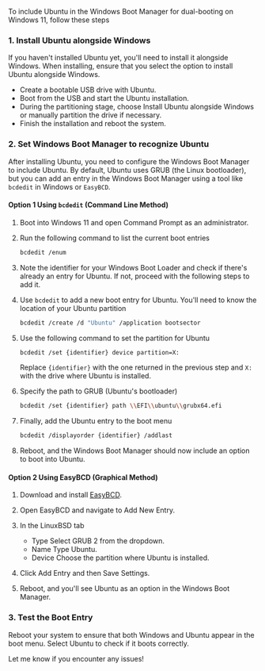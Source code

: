 To include Ubuntu in the Windows Boot Manager for dual-booting on Windows 11, follow these steps

### 1. Install Ubuntu alongside Windows
   If you haven't installed Ubuntu yet, you'll need to install it alongside Windows. When installing, ensure that you select the option to install Ubuntu alongside Windows.

   - Create a bootable USB drive with Ubuntu.
   - Boot from the USB and start the Ubuntu installation.
   - During the partitioning stage, choose Install Ubuntu alongside Windows or manually partition the drive if necessary.
   - Finish the installation and reboot the system.

### 2. Set Windows Boot Manager to recognize Ubuntu
   After installing Ubuntu, you need to configure the Windows Boot Manager to include Ubuntu. By default, Ubuntu uses GRUB (the Linux bootloader), but you can add an entry in the Windows Boot Manager using a tool like `bcdedit` in Windows or `EasyBCD`.

#### Option 1 Using `bcdedit` (Command Line Method)

1. Boot into Windows 11 and open Command Prompt as an administrator.

2. Run the following command to list the current boot entries
   ```bash
   bcdedit /enum
   ```

3. Note the identifier for your Windows Boot Loader and check if there's already an entry for Ubuntu. If not, proceed with the following steps to add it.

4. Use `bcdedit` to add a new boot entry for Ubuntu. You'll need to know the location of your Ubuntu partition
   ```bash
   bcdedit /create /d "Ubuntu" /application bootsector
   ```

5. Use the following command to set the partition for Ubuntu
   ```bash
   bcdedit /set {identifier} device partition=X:
   ```
   Replace `{identifier}` with the one returned in the previous step and `X:` with the drive where Ubuntu is installed.

6. Specify the path to GRUB (Ubuntu's bootloader)
   ```bash
   bcdedit /set {identifier} path \\EFI\\ubuntu\\grubx64.efi
   ```

7. Finally, add the Ubuntu entry to the boot menu
   ```bash
   bcdedit /displayorder {identifier} /addlast
   ```

8. Reboot, and the Windows Boot Manager should now include an option to boot into Ubuntu.

#### Option 2 Using EasyBCD (Graphical Method)

1. Download and install [EasyBCD](https://neosmart.net/EasyBCD).

2. Open EasyBCD and navigate to Add New Entry.

3. In the LinuxBSD tab
   - Type Select GRUB 2 from the dropdown.
   - Name Type Ubuntu.
   - Device Choose the partition where Ubuntu is installed.

4. Click Add Entry and then Save Settings.

5. Reboot, and you'll see Ubuntu as an option in the Windows Boot Manager.

### 3. Test the Boot Entry
   Reboot your system to ensure that both Windows and Ubuntu appear in the boot menu. Select Ubuntu to check if it boots correctly.

Let me know if you encounter any issues!